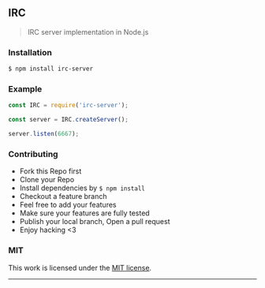 ## IRC

>  IRC server implementation in Node.js

### Installation

```bash
$ npm install irc-server
```

### Example

```js
const IRC = require('irc-server');

const server = IRC.createServer();

server.listen(6667);
```

### Contributing
- Fork this Repo first
- Clone your Repo
- Install dependencies by `$ npm install`
- Checkout a feature branch
- Feel free to add your features
- Make sure your features are fully tested
- Publish your local branch, Open a pull request
- Enjoy hacking <3

### MIT

This work is licensed under the [MIT license](./LICENSE).

---